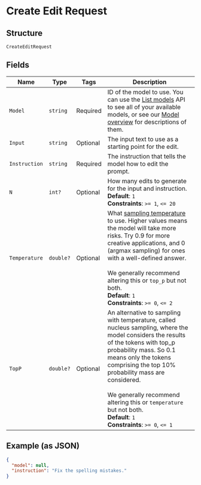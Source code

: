 
# Create Edit Request

## Structure

`CreateEditRequest`

## Fields

| Name | Type | Tags | Description |
|  --- | --- | --- | --- |
| `Model` | `string` | Required | ID of the model to use. You can use the [List models](/docs/api-reference/models/list) API to see all of your available models, or see our [Model overview](/docs/models/overview) for descriptions of them. |
| `Input` | `string` | Optional | The input text to use as a starting point for the edit. |
| `Instruction` | `string` | Required | The instruction that tells the model how to edit the prompt. |
| `N` | `int?` | Optional | How many edits to generate for the input and instruction.<br>**Default**: `1`<br>**Constraints**: `>= 1`, `<= 20` |
| `Temperature` | `double?` | Optional | What [sampling temperature](https://towardsdatascience.com/how-to-sample-from-language-models-682bceb97277) to use. Higher values means the model will take more risks. Try 0.9 for more creative applications, and 0 (argmax sampling) for ones with a well-defined answer.<br><br>We generally recommend altering this or `top_p` but not both.<br>**Default**: `1`<br>**Constraints**: `>= 0`, `<= 2` |
| `TopP` | `double?` | Optional | An alternative to sampling with temperature, called nucleus sampling, where the model considers the results of the tokens with top_p probability mass. So 0.1 means only the tokens comprising the top 10% probability mass are considered.<br><br>We generally recommend altering this or `temperature` but not both.<br>**Default**: `1`<br>**Constraints**: `>= 0`, `<= 1` |

## Example (as JSON)

```json
{
  "model": null,
  "instruction": "Fix the spelling mistakes."
}
```

